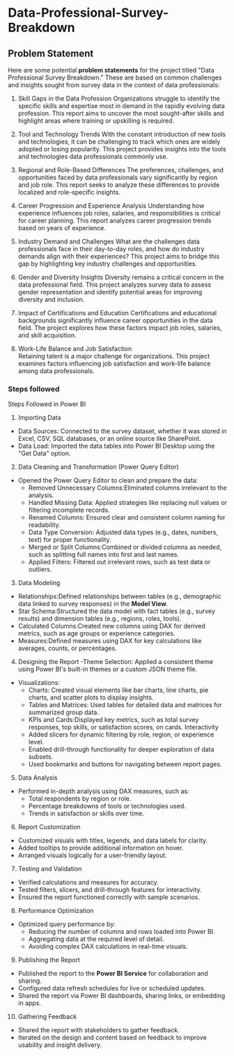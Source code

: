# Data-Professional-Survey-Breakdown
## Problem Statement
Here are some potential **problem statements** for the project titled "Data Professional Survey Breakdown." These are based on common challenges and insights sought from survey data in the context of data professionals:


1. Skill Gaps in the Data Profession 
   Organizations struggle to identify the specific skills and expertise most in demand in the rapidly evolving data profession. This report aims to uncover the most sought-after skills and highlight areas where training or upskilling is required.

2. Tool and Technology Trends
   With the constant introduction of new tools and technologies, it can be challenging to track which ones are widely adopted or losing popularity. This project provides insights into the tools and technologies data professionals commonly use.

3. Regional and Role-Based Differences
   The preferences, challenges, and opportunities faced by data professionals vary significantly by region and job role. This report seeks to analyze these differences to provide localized and role-specific insights.

4. Career Progression and Experience Analysis 
   Understanding how experience influences job roles, salaries, and responsibilities is critical for career planning. This report analyzes career progression trends based on years of experience.

5. Industry Demand and Challenges 
   What are the challenges data professionals face in their day-to-day roles, and how do industry demands align with their experiences? This project aims to bridge this gap by highlighting key industry challenges and opportunities.

6. Gender and Diversity Insights
   Diversity remains a critical concern in the data professional field. This project analyzes survey data to assess gender representation and identify potential areas for improving diversity and inclusion.

7. Impact of Certifications and Education
   Certifications and educational backgrounds significantly influence career opportunities in the data field. The project explores how these factors impact job roles, salaries, and skill acquisition.

8. Work-Life Balance and Job Satisfaction  
   Retaining talent is a major challenge for organizations. This project examines factors influencing job satisfaction and work-life balance among data professionals.
   
### Steps followed

Steps Followed in Power BI

1. Importing Data
- Data Sources: Connected to the survey dataset, whether it was stored in Excel, CSV, SQL databases, or an online source like SharePoint.
- Data Load: Imported the data tables into Power BI Desktop using the "Get Data" option.

2. Data Cleaning and Transformation (Power Query Editor)
- Opened the Power Query Editor to clean and prepare the data:
  - Removed Unnecessary Columns:Eliminated columns irrelevant to the analysis.
  - Handled Missing Data: Applied strategies like replacing null values or filtering incomplete records.
  - Renamed Columns: Ensured clear and consistent column naming for readability.
  - Data Type Conversion: Adjusted data types (e.g., dates, numbers, text) for proper functionality.
  - Merged or Split Columns:Combined or divided columns as needed, such as splitting full names into first and last names.
  - Applied Filters: Filtered out irrelevant rows, such as test data or outliers.


3. Data Modeling
- Relationships:Defined relationships between tables (e.g., demographic data linked to survey responses) in the **Model View**.
- Star Schema:Structured the data model with fact tables (e.g., survey results) and dimension tables (e.g., regions, roles, tools).
- Calculated Columns:Created new columns using DAX for derived metrics, such as age groups or experience categories.
- Measures:Defined measures using DAX for key calculations like averages, counts, or percentages.


4. Designing the Report
-Theme Selection: Applied a consistent theme using Power BI's built-in themes or a custom JSON theme file.
- Visualizations:
  - Charts: Created visual elements like bar charts, line charts, pie charts, and scatter plots to display insights.
  - Tables and Matrices: Used tables for detailed data and matrices for summarized group data.
  - KPIs and Cards:Displayed key metrics, such as total survey responses, top skills, or satisfaction scores, on cards.
  Interactivity
  - Added slicers for dynamic filtering by role, region, or experience level.
  - Enabled drill-through functionality for deeper exploration of data subsets.
  - Used bookmarks and buttons for navigating between report pages.


5. Data Analysis
- Performed in-depth analysis using DAX measures, such as:
  - Total respondents by region or role.
  - Percentage breakdowns of tools or technologies used.
  - Trends in satisfaction or skills over time.


6. Report Customization
- Customized visuals with titles, legends, and data labels for clarity.
- Added tooltips to provide additional information on hover.
- Arranged visuals logically for a user-friendly layout.


7. Testing and Validation
- Verified calculations and measures for accuracy.
- Tested filters, slicers, and drill-through features for interactivity.
- Ensured the report functioned correctly with sample scenarios.


8. Performance Optimization
- Optimized query performance by:
  - Reducing the number of columns and rows loaded into Power BI.
  - Aggregating data at the required level of detail.
  - Avoiding complex DAX calculations in real-time visuals.


9. Publishing the Report
- Published the report to the **Power BI Service** for collaboration and sharing.
- Configured data refresh schedules for live or scheduled updates.
- Shared the report via Power BI dashboards, sharing links, or embedding in apps.


10. Gathering Feedback
- Shared the report with stakeholders to gather feedback.
- Iterated on the design and content based on feedback to improve usability and insight delivery.





